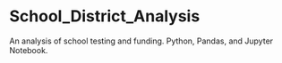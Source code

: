 # School_District_Analysis
An analysis of school testing and funding. Python, Pandas, and Jupyter Notebook.
